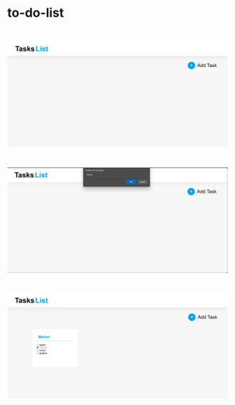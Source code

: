 # to-do-list


<br>
<p align="center">
<img src="https://github.com/1shubhangi1/to-do-list/blob/main/s1.png">
</p>

<br>
<p align="center">
<img src="https://github.com/1shubhangi1/to-do-list/blob/main/s2.png">
</p>

<br>
<p align="center">
<img src="https://github.com/1shubhangi1/to-do-list/blob/main/s3.png">
</p>
